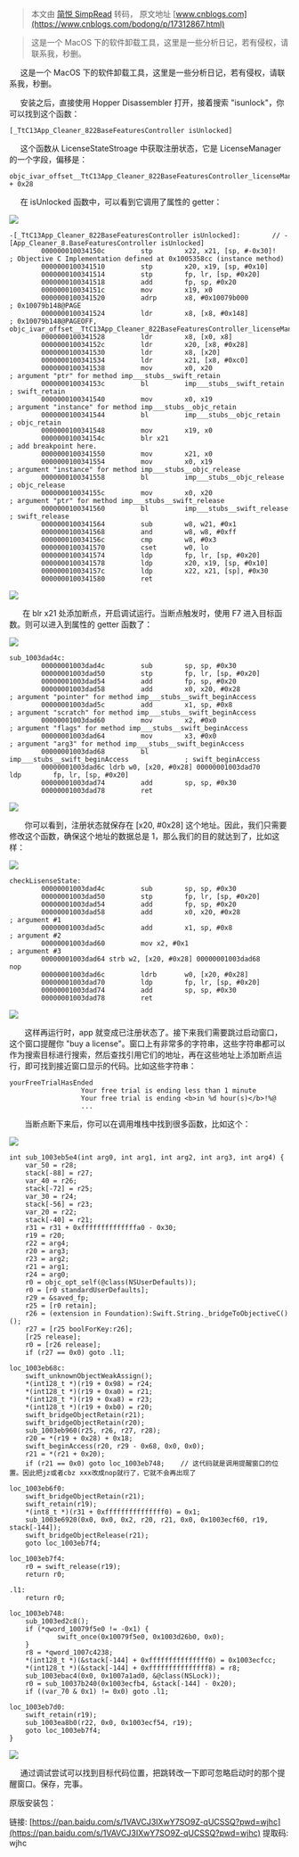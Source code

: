 > 本文由 [简悦 SimpRead](http://ksria.com/simpread/) 转码， 原文地址 [www.cnblogs.com](https://www.cnblogs.com/bodong/p/17312867.html)

> 这是一个 MacOS 下的软件卸载工具，这里是一些分析日记，若有侵权，请联系我，秒删。

     这是一个 MacOS 下的软件卸载工具，这里是一些分析日记，若有侵权，请联系我，秒删。　

     安装之后，直接使用 Hopper Disassembler 打开，接着搜索 "isunlock"，你可以找到这个函数：

```
[_TtC13App_Cleaner_822BaseFeaturesController isUnlocked]
```

     这个函数从 LicenseStateStroage 中获取注册状态，它是 LicenseManager 的一个字段，偏移是：

```
objc_ivar_offset__TtC13App_Cleaner_822BaseFeaturesController_licenseManager + 0x28
```

     在 isUnlocked 函数中，可以看到它调用了属性的 getter：

[![](http://common.cnblogs.com/images/copycode.gif)](javascript:void(0); "复制代码")

```
-[_TtC13App_Cleaner_822BaseFeaturesController isUnlocked]:        // -[App_Cleaner_8.BaseFeaturesController isUnlocked]
        000000010034150c         stp        x22, x21, [sp, #-0x30]!                     ; Objective C Implementation defined at 0x1005358cc (instance method)
        0000000100341510         stp        x20, x19, [sp, #0x10]
        0000000100341514         stp        fp, lr, [sp, #0x20]
        0000000100341518         add        fp, sp, #0x20
        000000010034151c         mov        x19, x0
        0000000100341520         adrp       x8, #0x10079b000                            ; 0x10079b148@PAGE
        0000000100341524         ldr        x8, [x8, #0x148]                            ; 0x10079b148@PAGEOFF, objc_ivar_offset__TtC13App_Cleaner_822BaseFeaturesController_licenseManager
        0000000100341528         ldr        x8, [x0, x8]
        000000010034152c         ldr        x20, [x8, #0x28]
        0000000100341530         ldr        x8, [x20]
        0000000100341534         ldr        x21, [x8, #0xc0]
        0000000100341538         mov        x0, x20                                     ; argument "ptr" for method imp___stubs__swift_retain
        000000010034153c         bl         imp___stubs__swift_retain                   ; swift_retain
        0000000100341540         mov        x0, x19                                     ; argument "instance" for method imp___stubs__objc_retain
        0000000100341544         bl         imp___stubs__objc_retain                    ; objc_retain
        0000000100341548         mov        x19, x0
        000000010034154c         blr x21                                         ; add breakpoint here.
        0000000100341550         mov        x21, x0
        0000000100341554         mov        x0, x19                                     ; argument "instance" for method imp___stubs__objc_release
        0000000100341558         bl         imp___stubs__objc_release                   ; objc_release
        000000010034155c         mov        x0, x20                                     ; argument "ptr" for method imp___stubs__swift_release
        0000000100341560         bl         imp___stubs__swift_release                  ; swift_release
        0000000100341564         sub        w8, w21, #0x1
        0000000100341568         and        w8, w8, #0xff
        000000010034156c         cmp        w8, #0x3
        0000000100341570         cset       w0, lo
        0000000100341574         ldp        fp, lr, [sp, #0x20]
        0000000100341578         ldp        x20, x19, [sp, #0x10]
        000000010034157c         ldp        x22, x21, [sp], #0x30
        0000000100341580         ret
```

[![](http://common.cnblogs.com/images/copycode.gif)](javascript:void(0); "复制代码")

      在 blr x21 处添加断点，开启调试运行。当断点触发时，使用 F7 进入目标函数。则可以进入到属性的 getter 函数了：

[![](http://common.cnblogs.com/images/copycode.gif)](javascript:void(0); "复制代码")

```
sub_1003dad4c:
        00000001003dad4c         sub        sp, sp, #0x30
        00000001003dad50         stp        fp, lr, [sp, #0x20]
        00000001003dad54         add        fp, sp, #0x20
        00000001003dad58         add        x0, x20, #0x28                              ; argument "pointer" for method imp___stubs__swift_beginAccess
        00000001003dad5c         add        x1, sp, #0x8                                ; argument "scratch" for method imp___stubs__swift_beginAccess
        00000001003dad60         mov        x2, #0x0                                    ; argument "flags" for method imp___stubs__swift_beginAccess
        00000001003dad64         mov        x3, #0x0                                    ; argument "arg3" for method imp___stubs__swift_beginAccess
        00000001003dad68         bl         imp___stubs__swift_beginAccess              ; swift_beginAccess
        00000001003dad6c ldrb w0, [x20, #0x28] 00000001003dad70         ldp        fp, lr, [sp, #0x20]
        00000001003dad74         add        sp, sp, #0x30
        00000001003dad78         ret
```

[![](http://common.cnblogs.com/images/copycode.gif)](javascript:void(0); "复制代码")

       你可以看到，注册状态就保存在 [x20, #0x28] 这个地址。因此，我们只需要修改这个函数，确保这个地址的数据总是 1，那么我们的目的就达到了，比如这样：

[![](http://common.cnblogs.com/images/copycode.gif)](javascript:void(0); "复制代码")

```
checkLisenseState:
        00000001003dad4c         sub        sp, sp, #0x30
        00000001003dad50         stp        fp, lr, [sp, #0x20]
        00000001003dad54         add        fp, sp, #0x20
        00000001003dad58         add        x0, x20, #0x28                              ; argument #1
        00000001003dad5c         add        x1, sp, #0x8                                ; argument #2
        00000001003dad60         mov x2, #0x1                                    ; argument #3
        00000001003dad64 strb w2, [x20, #0x28] 00000001003dad68         nop
        00000001003dad6c         ldrb       w0, [x20, #0x28]
        00000001003dad70         ldp        fp, lr, [sp, #0x20]
        00000001003dad74         add        sp, sp, #0x30
        00000001003dad78         ret
```

[![](http://common.cnblogs.com/images/copycode.gif)](javascript:void(0); "复制代码")

       这样再运行时，app 就变成已注册状态了。接下来我们需要跳过启动窗口，这个窗口提醒你 "buy a license"。窗口上有非常多的字符串，这些字符串都可以作为搜索目标进行搜索，然后查找引用它们的地址，再在这些地址上添加断点运行，即可找到接近窗口显示的代码。比如这些字符串：

```
yourFreeTrialHasEnded
                  Your free trial is ending less than 1 minute
                  Your free trial is ending <b>in %d hour(s)</b>!%@
                  ...
```

       当断点断下来后，你可以在调用堆栈中找到很多函数，比如这个：

[![](http://common.cnblogs.com/images/copycode.gif)](javascript:void(0); "复制代码")

```
int sub_1003eb5e4(int arg0, int arg1, int arg2, int arg3, int arg4) {
    var_50 = r28;
    stack[-88] = r27;
    var_40 = r26;
    stack[-72] = r25;
    var_30 = r24;
    stack[-56] = r23;
    var_20 = r22;
    stack[-40] = r21;
    r31 = r31 + 0xffffffffffffffa0 - 0x30;
    r19 = r20;
    r22 = arg4;
    r20 = arg3;
    r23 = arg2;
    r21 = arg1;
    r24 = arg0;
    r0 = objc_opt_self(@class(NSUserDefaults));
    r0 = [r0 standardUserDefaults];
    r29 = &saved_fp;
    r25 = [r0 retain];
    r26 = (extension in Foundation):Swift.String._bridgeToObjectiveC()();
    r27 = [r25 boolForKey:r26];
    [r25 release];
    r0 = [r26 release];
    if (r27 == 0x0) goto .l1;

loc_1003eb68c:
    swift_unknownObjectWeakAssign();
    *(int128_t *)(r19 + 0x98) = r24;
    *(int128_t *)(r19 + 0xa0) = r21;
    *(int128_t *)(r19 + 0xa8) = r23;
    *(int128_t *)(r19 + 0xb0) = r20;
    swift_bridgeObjectRetain(r21);
    swift_bridgeObjectRetain(r20);
    sub_1003eb960(r25, r26, r27, r28);
    r20 = *(r19 + 0x28) + 0x18;
    swift_beginAccess(r20, r29 - 0x68, 0x0, 0x0);
    r21 = *(r21 + 0x20);
    if (r21 == 0x0) goto loc_1003eb748;    // 这代码就是调用提醒窗口的位置。因此把jz或者cbz xxx改成nop就行了，它就不会再出现了

loc_1003eb6f0:
    swift_bridgeObjectRetain(r21);
    swift_retain(r19);
    *(int8_t *)(r31 + 0xfffffffffffffff0) = 0x1;
    sub_1003e6920(0x0, 0x0, 0x2, r20, r21, 0x0, 0x1003ecf60, r19, stack[-144]);
    swift_bridgeObjectRelease(r21);
    goto loc_1003eb7f4;

loc_1003eb7f4:
    r0 = swift_release(r19);
    return r0;

.l1:
    return r0;

loc_1003eb748:
    sub_1003ed2c8();
    if (*qword_10079f5e0 != -0x1) {
            swift_once(0x10079f5e0, 0x1003d26b0, 0x0);
    }
    r8 = *qword_1007c4238;
    *(int128_t *)(&stack[-144] + 0xfffffffffffffff0) = 0x1003ecfcc;
    *(int128_t *)(&stack[-144] + 0xfffffffffffffff8) = r8;
    sub_1003ebac4(0x0, 0x1007a1ad0, &@class(NSLock));
    r0 = sub_10037b240(0x1003ecfb4, &stack[-144] - 0x20);
    if ((var_70 & 0x1) != 0x0) goto .l1;

loc_1003eb7d0:
    swift_retain(r19);
    sub_1003ea8b0(r22, 0x0, 0x1003ecf54, r19);
    goto loc_1003eb7f4;
}
```

[![](http://common.cnblogs.com/images/copycode.gif)](javascript:void(0); "复制代码")

     通过调试尝试可以找到目标代码位置，把跳转改一下即可忽略启动时的那个提醒窗口。保存，完事。

原版安装包：

链接: [https://pan.baidu.com/s/1VAVCJ3IXwY7SO9Z-qUCSSQ?pwd=wjhc](https://pan.baidu.com/s/1VAVCJ3IXwY7SO9Z-qUCSSQ?pwd=wjhc) 提取码: wjhc